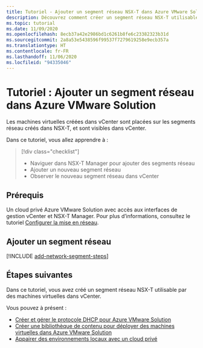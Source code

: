 ```yaml
---
title: Tutoriel - Ajouter un segment réseau NSX-T dans Azure VMware Solution
description: Découvrez comment créer un segment réseau NSX-T utilisable par des machines virtuelles dans vCenter.
ms.topic: tutorial
ms.date: 11/09/2020
ms.openlocfilehash: 8ecb37a42e2986bd1c6261b8fe6c23382323b31d
ms.sourcegitcommit: 2a8a53e5438596f99537f7279619258e9ecb357a
ms.translationtype: HT
ms.contentlocale: fr-FR
ms.lasthandoff: 11/06/2020
ms.locfileid: "94335046"
---
```

# <a name="tutorial-add-a-network-segment-in-azure-vmware-solution"></a>Tutoriel : Ajouter un segment réseau dans Azure VMware Solution 

Les machines virtuelles créées dans vCenter sont placées sur les segments réseau créés dans NSX-T, et sont visibles dans vCenter.

Dans ce tutoriel, vous allez apprendre à :

> [!div class="checklist"]
> * Naviguer dans NSX-T Manager pour ajouter des segments réseau
> * Ajouter un nouveau segment réseau
> * Observer le nouveau segment réseau dans vCenter

## <a name="prerequisites"></a>Prérequis

Un cloud privé Azure VMware Solution avec accès aux interfaces de gestion vCenter et NSX-T Manager. Pour plus d’informations, consultez le tutoriel [Configurer la mise en réseau](tutorial-configure-networking.md).

## <a name="add-a-network-segment"></a>Ajouter un segment réseau

[!INCLUDE [add-network-segment-steps](includes/add-network-segment-steps.md)]

## <a name="next-steps"></a>Étapes suivantes

Dans ce tutoriel, vous avez créé un segment réseau NSX-T utilisable par des machines virtuelles dans vCenter. 

Vous pouvez à présent : 

- [Créer et gérer le protocole DHCP pour Azure VMware Solution](manage-dhcp.md)
- [Créer une bibliothèque de contenu pour déployer des machines virtuelles dans Azure VMware Solution](deploy-vm-content-library.md) 
- [Appairer des environnements locaux avec un cloud privé](tutorial-expressroute-global-reach-private-cloud.md)


<!-- LINKS - external-->

<!-- LINKS - internal -->
